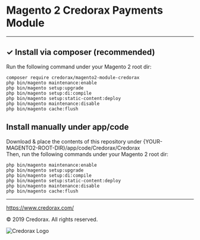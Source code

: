 # Magento 2 Credorax Payments Module

---

## ✓ Install via composer (recommended)
Run the following command under your Magento 2 root dir:

```
composer require credorax/magento2-module-credorax
php bin/magento maintenance:enable
php bin/magento setup:upgrade
php bin/magento setup:di:compile
php bin/magento setup:static-content:deploy
php bin/magento maintenance:disable
php bin/magento cache:flush
```

## Install manually under app/code
Download & place the contents of this repository under {YOUR-MAGENTO2-ROOT-DIR}/app/code/Credorax/Credorax  
Then, run the following commands under your Magento 2 root dir:
```
php bin/magento maintenance:enable
php bin/magento setup:upgrade
php bin/magento setup:di:compile
php bin/magento setup:static-content:deploy
php bin/magento maintenance:disable
php bin/magento cache:flush
```

---

https://www.credorax.com/

© 2019 Credorax.
All rights reserved.

![Credorax Logo](https://www.credorax.com/images/credorax.png)
